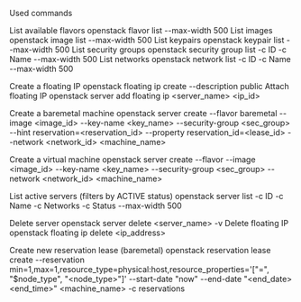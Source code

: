 Used commands

List available flavors	openstack flavor list --max-width 500
List images	openstack image list --max-width 500
List keypairs	openstack keypair list --max-width 500
List security groups	openstack security group list -c ID -c Name --max-width 500
List networks	openstack network list -c ID -c Name --max-width 500

Create a floating IP	openstack floating ip create --description <description> public
Attach floating IP	openstack server add floating ip <server_name> <ip_id>

Create a baremetal machine	openstack server create --flavor baremetal --image <image_id> --key-name <key_name> --security-group <sec_group> --hint reservation=<reservation_id> --property reservation_id=<lease_id> --network <network_id> <machine_name>

Create a virtual machine	openstack server create --flavor <flavor> --image <image_id> --key-name <key_name> --security-group <sec_group> --network <network_id> <machine_name>

List active servers (filters by ACTIVE status)	openstack server list -c ID -c Name -c Networks -c Status --max-width 500

Delete server	openstack server delete <server_name> -v
Delete floating IP	openstack floating ip delete <ip_address>

Create new reservation lease (baremetal)	openstack reservation lease create --reservation min=1,max=1,resource_type=physical:host,resource_properties='["=", "$node_type", "<node_type>"]' --start-date "now" --end-date "<end_date> <end_time>" <machine_name> -c reservations





